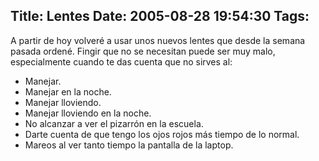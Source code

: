 Title: Lentes
Date: 2005-08-28 19:54:30
Tags: 
---
<p>A partir de hoy volveré a usar unos nuevos lentes que desde la semana
pasada ordené. Fingir que no se necesitan puede ser muy malo,
especialmente cuando te das cuenta que no sirves al:<br/></p>
<ul>
<li>Manejar.</li>
<li>Manejar en la noche.</li>
<li>Manejar lloviendo.</li>
<li>Manejar lloviendo en la noche.</li>
<li>No alcanzar a ver el pizarrón en la escuela.</li>
<li>Darte cuenta de que tengo los ojos rojos más tiempo de lo normal.</li>
<li>Mareos al ver tanto tiempo la pantalla de la laptop.</li>
</ul>
<br/><br/><br/>
